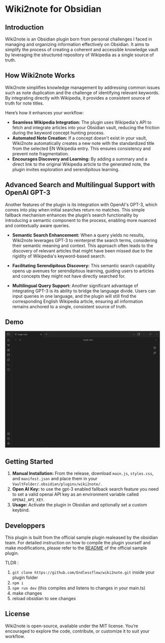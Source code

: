 # Wiki2note for Obsidian

## Introduction

Wiki2note is an Obsidian plugin born from personal challenges I faced in managing and organizing information effectively on Obsidian. It aims to simplify the process of creating a coherent and accessible knowledge vault by leveraging the structured repository of Wikipedia as a single source of truth.

## How Wiki2note Works

Wiki2note simplifies knowledge management by addressing common issues such as note duplication and the challenge of identifying relevant keywords. By integrating directly with Wikipedia, it provides a consistent source of truth for note titles. 

Here’s how it enhances your workflow:

- **Seamless Wikipedia Integration:** The plugin uses Wikipedia's API to fetch and integrate articles into your Obsidian vault, reducing the friction during the keyword concept hunting process.
- **Automated Note Creation:** If a concept doesn't exist in your vault, Wiki2note automatically creates a new note with the standardized title from the selected EN Wikipedia entry. This ensures consistency and prevent note fragmentation.
- **Encourages Discovery and Learning:** By adding a summary and a direct link to the original Wikipedia article to the generated note, the plugin invites exploration and serendipitous learning.

## Advanced Search and Multilingual Support with OpenAI GPT-3

Another features of the plugin is its integration with OpenAI's GPT-3, which comes into play when initial searches return no matches. This simple fallback mechanism enhances the plugin’s search functionality by introducing a semantic component to the process, enabling more nuanced and contextually aware queries.

- **Semantic Search Enhancement:** When a query yields no results, Wiki2note leverages GPT-3 to reinterpret the search terms, considering their semantic meaning and context. This approach often leads to the discovery of relevant articles that might have been missed due to the rigidity of Wikipedia's keyword-based search.
  
- **Facilitating Serendipitous Discovery:** This semantic search capability opens up avenues for serendipitous learning, guiding users to articles and concepts they might not have directly searched for.

- **Multilingual Query Support:** Another significant advantage of integrating GPT-3 is its ability to bridge the language divide. Users can input queries in one language, and the plugin will still find the corresponding English Wikipedia article, ensuring all information remains anchored to a single, consistent source of truth. 

## Demo

![Sorry. It seems you can't view GIFs on your device.](asset/wiki2note_demo.gif)

## Getting Started

1. **Manual Installation:** From the release, download `main.js`, `styles.css`, and `manifest.json` and place them in your `VaultFolder/.obsidian/plugins/wiki2note/`.
2. **Open AI Key:** to use the gpt-3 enabled fallback search feature you need to set a valid openai API key as an environment variable called `OPENAI_API_KEY`.
3. **Usage:** Activate the plugin in Obsidian and optionally set a custom keybind.

## Developpers

This plugin is built from the official sample plugin realeased by the obsidian team. For detailed instruction on how to compile the plugin yourself and make modifications, please refer to the [README](https://github.com/obsidianmd/obsidian-sample-plugin) of the official sample plugin.

TLDR :
1. `git clone https://github.com/Endlessflow/wiki2note.git` inside your plugin folder
2. `npm i`
3. `npm run dev` (this compiles and listens to changes in your main.ts)
4. make changes
5. reload obsidian to see changes

## License

Wiki2note is open-source, available under the MIT license. You’re encouraged to explore the code, contribute, or customize it to suit your workflow.
